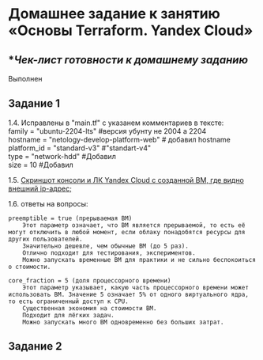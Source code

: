 # **Домашнее задание к занятию «Основы Terraform. Yandex Cloud»**

## **Чек-лист готовности к домашнему заданию*  
Выполнен  


## **Задание 1** 
1.4. Исправлены в "main.tf" с указанем комментариев в тексте:  
family = "ubuntu-2204-lts" #версия убунту не 2004 а 2204  
hostname    = "netology-develop-platform-web" # добавил hostname  
platform_id = "standard-v3" #"standart-v4"  
type     = "network-hdd" #Добавил  
size     = 10 #Добавил  

1.5. [Скриншот консоли и ЛК Yandex Cloud с созданной ВМ, где видно внешний ip-адрес;](https://github.com/Zufo77/Netology/blob/main/03-ter-homeworks/02/Screenshot_for_HW2_1.png)  


1.6. ответы на вопросы:  
    
    preemptible = true (прерываемая ВМ)  
        Этот параметр означает, что ВМ является прерываемой, то есть её могут отключить в любой момент, если облаку понадобятся ресурсы для других пользователей.  
        Значительно дешевле, чем обычные ВМ (до 5 раз).  
        Отлично подходит для тестирования, экспериментов.  
        Можно запускать временные ВМ для практики и не сильно беспокоиться о стоимости.  

    core_fraction = 5 (доля процессорного времени)  
        Этот параметр указывает, какую часть процессорного времени может использовать ВМ. Значение 5 означает 5% от одного виртуального ядра, то есть ограниченный доступ к CPU.  
        Существенная экономия на стоимости ВМ.  
        Подходит для лёгких задач.  
        Можно запускать много ВМ одновременно без больших затрат.  
        

## **Задание 2** 
